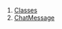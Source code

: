 1.  [Classes](models_chats_chat_message/#classes)
2.  [ChatMessage](models_chats_chat_message/ChatMessage-class.html)
